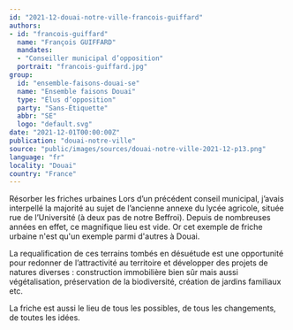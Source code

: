 ```yaml
---
id: "2021-12-douai-notre-ville-francois-guiffard"
authors:
- id: "francois-guiffard"
  name: "François GUIFFARD"
  mandates: 
  - "Conseiller municipal d’opposition"
  portrait: "francois-guiffard.jpg"
group:
  id: "ensemble-faisons-douai-se"
  name: "Ensemble faisons Douai"
  type: "Élus d’opposition"
  party: "Sans-Étiquette"
  abbr: "SE"
  logo: "default.svg"
date: "2021-12-01T00:00:00Z"
publication: "douai-notre-ville"
source: "public/images/sources/douai-notre-ville-2021-12-p13.png"
language: "fr"
locality: "Douai"
country: "France"
---
```


Résorber les friches urbaines Lors d’un précédent conseil municipal, j’avais interpellé la majorité au sujet de l’ancienne annexe du lycée agricole, située rue de l’Université (à deux pas de notre Beffroi). Depuis de nombreuses années en effet, ce magnifique lieu est vide. Or cet exemple de friche urbaine n'est qu'un exemple parmi d'autres à Douai.

La requalification de ces terrains tombés en désuétude est une opportunité pour redonner de l’attractivité au territoire et développer des projets de natures diverses : construction immobilière bien sûr mais aussi végétalisation, préservation de la biodiversité, création de jardins familiaux etc.

La friche est aussi le lieu de tous les possibles, de tous les changements, de toutes les idées.
